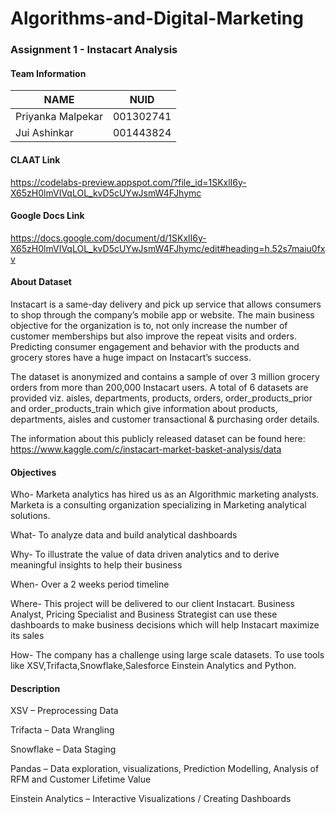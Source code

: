 # Algorithms-and-Digital-Marketing


### Assignment 1 - Instacart Analysis

#### Team Information

| NAME              |     NUID        |
|------------------ |-----------------|
| Priyanka Malpekar |   001302741     |
|   Jui Ashinkar    |   001443824     |


#### CLAAT Link
https://codelabs-preview.appspot.com/?file_id=1SKxlI6y-X65zH0lmVIVqLOL_kvD5cUYwJsmW4FJhymc

#### Google Docs Link
https://docs.google.com/document/d/1SKxlI6y-X65zH0lmVIVqLOL_kvD5cUYwJsmW4FJhymc/edit#heading=h.52s7maiu0fxv

#### About Dataset

Instacart is a same-day delivery and pick up service that allows consumers to shop through the company’s mobile app or website.
The main business objective for the organization is to, not only increase the number of customer memberships but also improve the repeat visits and orders. Predicting consumer engagement and behavior with the products and grocery stores have a huge impact on Instacart’s success.

The dataset is anonymized and contains a sample of over 3 million grocery orders from more than 200,000 Instacart users.
A total of 6 datasets  are provided viz. aisles, departments, products, orders, order_products_prior and order_products_train which give information about products, departments, aisles and customer transactional & purchasing order details.

The information about this publicly released dataset can be found here:
https://www.kaggle.com/c/instacart-market-basket-analysis/data 

#### Objectives

Who- Marketa analytics has hired us as an Algorithmic marketing analysts. Marketa is a consulting organization specializing in Marketing analytical solutions. 

What- To analyze data and build analytical dashboards 
			
Why- To illustrate the value of data driven analytics and to derive meaningful insights to help their business

When- Over a 2 weeks period timeline 

Where- This project will be delivered to our client Instacart. Business Analyst, Pricing Specialist and Business Strategist can use these dashboards to make business decisions which will help Instacart maximize its sales

How- The company has a challenge using large scale datasets.
To use tools like XSV,Trifacta,Snowflake,Salesforce Einstein Analytics and Python. 


#### Description

XSV – Preprocessing Data

Trifacta – Data Wrangling

Snowflake – Data Staging

Pandas – Data exploration, visualizations, Prediction Modelling, Analysis of RFM and Customer Lifetime Value

Einstein Analytics – Interactive Visualizations / Creating Dashboards
